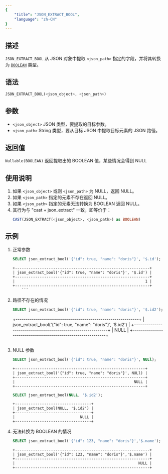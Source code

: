 ```yaml
---
{
    "title": "JSON_EXTRACT_BOOL",
    "language": "zh-CN"
}
---
```


## 描述
`JSON_EXTRACT_BOOL` 从 JSON 对象中提取 `<json_path>` 指定的字段，并将其转换为 [`BOOLEAN`](../../../basic-element/sql-data-types/numeric/BOOLEAN.md) 类型。

## 语法
```sql
JSON_EXTRACT_BOOL(<json_object>, <json_path>)
```

## 参数
- `<json_object>` JSON 类型，要提取的目标参数。
- `<json_path>` String 类型，要从目标 JSON 中提取目标元素的 JSON 路径。

## 返回值
`Nullable(BOOLEAN)` 返回提取出的 BOOLEAN 值，某些情况会得到 NULL

## 使用说明
1. 如果 `<json_object>` 或则 `<json_path>` 为 NULL，返回 NULL。
2. 如果 `<json_path>` 指定的元素不存在返回 NULL。
3. 如果 `<json_path>` 指定的元素无法转换为 BOOLEAN 返回 NULL。
4. 其行为与 "cast + json_extract" 一致，即等价于：
    ```sql
    CAST(JSON_EXTRACT(<json_object>, <json_path>) as BOOLEAN)
    ```

## 示例
1. 正常参数
    ```sql
    SELECT json_extract_bool('{"id": true, "name": "doris"}', '$.id');
    ```
    ```text
    +------------------------------------------------------------+
    | json_extract_bool('{"id": true, "name": "doris"}', '$.id') |
    +------------------------------------------------------------+
    |                                                          1 |
    +------------------------------------------------------------+
        ```
2. 路径不存在的情况
    ```sql
    SELECT json_extract_bool('{"id": true, "name": "doris"}', '$.id2');
    ```
    +-------------------------------------------------------------+
    | json_extract_bool('{"id": true, "name": "doris"}', '$.id2') |
    +-------------------------------------------------------------+
    |                                                        NULL |
    +-------------------------------------------------------------+
    ```
3. NULL 参数
    ```sql
    SELECT json_extract_bool('{"id": true, "name": "doris"}', NULl);
    ```
    ```text
    +----------------------------------------------------------+
    | json_extract_bool('{"id": true, "name": "doris"}', NULl) |
    +----------------------------------------------------------+
    |                                                     NULL |
    +----------------------------------------------------------+
    ```
    ```sql
    SELECT json_extract_bool(NULL, '$.id2');
    ```
    ```text
    +----------------------------------+
    | json_extract_bool(NULL, '$.id2') |
    +----------------------------------+
    |                             NULL |
    +----------------------------------+
    ```
4. 无法转换为 BOOLEAN 的情况
    ```sql
    SELECT json_extract_bool('{"id": 123, "name": "doris"}','$.name');
    ```
    ```text
    +------------------------------------------------------------+
    | json_extract_bool('{"id": 123, "name": "doris"}','$.name') |
    +------------------------------------------------------------+
    |                                                       NULL |
    +------------------------------------------------------------+
    ```